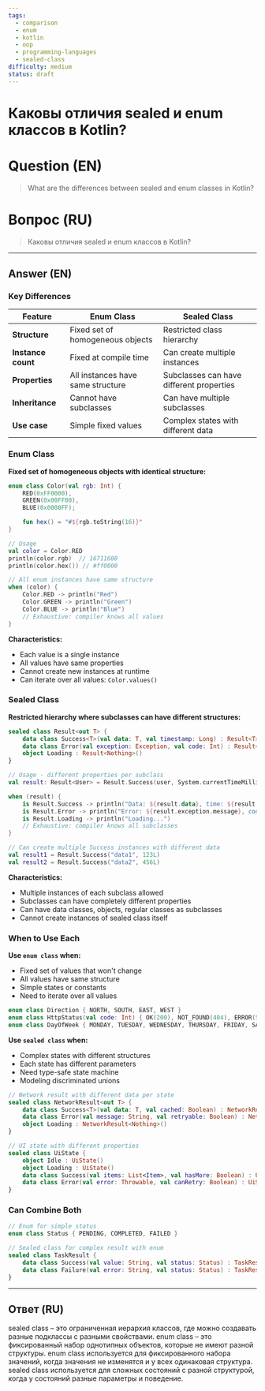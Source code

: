 ```yaml
---
tags:
  - comparison
  - enum
  - kotlin
  - oop
  - programming-languages
  - sealed-class
difficulty: medium
status: draft
---
```


# Каковы отличия sealed и enum классов в Kotlin?

# Question (EN)
> What are the differences between sealed and enum classes in Kotlin?

# Вопрос (RU)
> Каковы отличия sealed и enum классов в Kotlin?

---

## Answer (EN)

### Key Differences

| Feature | Enum Class | Sealed Class |
|---------|-----------|--------------|
| **Structure** | Fixed set of homogeneous objects | Restricted class hierarchy |
| **Instance count** | Fixed at compile time | Can create multiple instances |
| **Properties** | All instances have same structure | Subclasses can have different properties |
| **Inheritance** | Cannot have subclasses | Can have multiple subclasses |
| **Use case** | Simple fixed values | Complex states with different data |

### Enum Class

**Fixed set of homogeneous objects with identical structure:**

```kotlin
enum class Color(val rgb: Int) {
    RED(0xFF0000),
    GREEN(0x00FF00),
    BLUE(0x0000FF);

    fun hex() = "#${rgb.toString(16)}"
}

// Usage
val color = Color.RED
println(color.rgb)  // 16711680
println(color.hex()) // #ff0000

// All enum instances have same structure
when (color) {
    Color.RED -> println("Red")
    Color.GREEN -> println("Green")
    Color.BLUE -> println("Blue")
    // Exhaustive: compiler knows all values
}
```

**Characteristics:**
- Each value is a single instance
- All values have same properties
- Cannot create new instances at runtime
- Can iterate over all values: `Color.values()`

### Sealed Class

**Restricted hierarchy where subclasses can have different structures:**

```kotlin
sealed class Result<out T> {
    data class Success<T>(val data: T, val timestamp: Long) : Result<T>()
    data class Error(val exception: Exception, val code: Int) : Result<Nothing>()
    object Loading : Result<Nothing>()
}

// Usage - different properties per subclass
val result: Result<User> = Result.Success(user, System.currentTimeMillis())

when (result) {
    is Result.Success -> println("Data: ${result.data}, time: ${result.timestamp}")
    is Result.Error -> println("Error: ${result.exception.message}, code: ${result.code}")
    is Result.Loading -> println("Loading...")
    // Exhaustive: compiler knows all subclasses
}

// Can create multiple Success instances with different data
val result1 = Result.Success("data1", 123L)
val result2 = Result.Success("data2", 456L)
```

**Characteristics:**
- Multiple instances of each subclass allowed
- Subclasses can have completely different properties
- Can have data classes, objects, regular classes as subclasses
- Cannot create instances of sealed class itself

### When to Use Each

**Use `enum class` when:**
- Fixed set of values that won't change
- All values have same structure
- Simple states or constants
- Need to iterate over all values

```kotlin
enum class Direction { NORTH, SOUTH, EAST, WEST }
enum class HttpStatus(val code: Int) { OK(200), NOT_FOUND(404), ERROR(500) }
enum class DayOfWeek { MONDAY, TUESDAY, WEDNESDAY, THURSDAY, FRIDAY, SATURDAY, SUNDAY }
```

**Use `sealed class` when:**
- Complex states with different structures
- Each state has different parameters
- Need type-safe state machine
- Modeling discriminated unions

```kotlin
// Network result with different data per state
sealed class NetworkResult<out T> {
    data class Success<T>(val data: T, val cached: Boolean) : NetworkResult<T>()
    data class Error(val message: String, val retryable: Boolean) : NetworkResult<Nothing>()
    object Loading : NetworkResult<Nothing>()
}

// UI state with different properties
sealed class UiState {
    object Idle : UiState()
    object Loading : UiState()
    data class Success(val items: List<Item>, val hasMore: Boolean) : UiState()
    data class Error(val error: Throwable, val canRetry: Boolean) : UiState()
}
```

### Can Combine Both

```kotlin
// Enum for simple status
enum class Status { PENDING, COMPLETED, FAILED }

// Sealed class for complex result with enum
sealed class TaskResult {
    data class Success(val value: String, val status: Status) : TaskResult()
    data class Failure(val error: String, val status: Status) : TaskResult()
}
```

---

## Ответ (RU)

sealed class – это ограниченная иерархия классов, где можно создавать разные подклассы с разными свойствами. enum class – это фиксированный набор однотипных объектов, которые не имеют разной структуры. enum class используется для фиксированного набора значений, когда значения не изменятся и у всех одинаковая структура. sealed class используется для сложных состояний с разной структурой, когда у состояний разные параметры и поведение.

